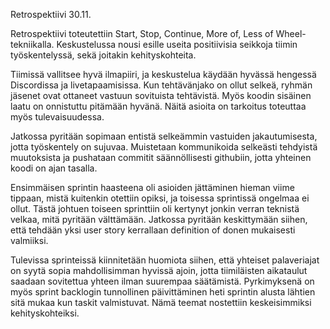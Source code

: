 Retrospektiivi 30.11.

Retrospektiivi toteutettiin Start, Stop, Continue, More of, Less of Wheel-tekniikalla.
Keskustelussa nousi esille useita positiivisia seikkoja tiimin työskentelyssä, sekä joitakin
kehityskohteita.

Tiimissä vallitsee hyvä ilmapiiri, ja keskustelua käydään hyvässä hengessä Discordissa ja livetapaamisissa.
Kun tehtävänjako on ollut selkeä, ryhmän jäsenet ovat ottaneet vastuun sovituista tehtävistä. Myös koodin
sisäinen laatu on onnistuttu pitämään hyvänä. Näitä asioita on tarkoitus toteuttaa myös tulevaisuudessa.

Jatkossa pyritään sopimaan entistä selkeämmin vastuiden jakautumisesta, jotta työskentely on sujuvaa.
Muistetaan kommunikoida selkeästi tehdyistä muutoksista ja pushataan commitit säännöllisesti githubiin,
jotta yhteinen koodi on ajan tasalla.

Ensimmäisen sprintin haasteena oli asioiden jättäminen hieman viime tippaan, mistä kuitenkin otettiin
opiksi, ja toisessa sprintissä ongelmaa ei ollut. Tästä johtuen toiseen sprinttiin oli kertynyt jonkin
verran teknistä velkaa, mitä pyritään välttämään. Jatkossa pyritään keskittymään siihen, että
tehdään yksi user story kerrallaan definition of donen mukaisesti valmiiksi.

Tulevissa sprinteissä kiinnitetään huomiota siihen, että yhteiset palaveriajat on syytä sopia mahdollisimman
hyvissä ajoin, jotta tiimiläisten aikataulut saadaan sovitettua yhteen ilman suurempaa säätämistä. Pyrkimyksenä
on myös sprint backlogin tunnollinen päivittäminen heti sprintin alusta lähtien sitä mukaa kun taskit valmistuvat.
Nämä teemat nostettiin keskeisimmiksi kehityskohteiksi.
